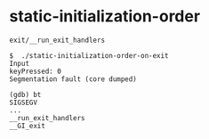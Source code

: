 # static-initialization-order

`exit/__run_exit_handlers`

```shell script
$  ./static-initialization-order-on-exit 
Input
keyPressed: 0
Segmentation fault (core dumped)

(gdb) bt
SIGSEGV
...
__run_exit_handlers
__GI_exit
```
